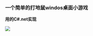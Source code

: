 
<h3>一个简单的打地鼠windos桌面小游戏</h3>

<b>用的C#.net实现</b>

<img src="https://img-blog.csdnimg.cn/20190118231409200.png" />



